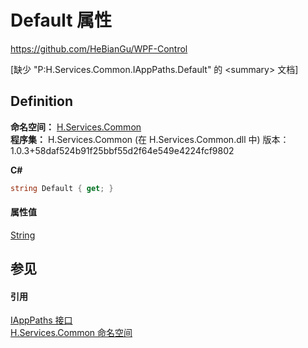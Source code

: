 # Default 属性
https://github.com/HeBianGu/WPF-Control

\[缺少 "P:H.Services.Common.IAppPaths.Default" 的 &lt;summary&gt; 文档\]



## Definition
**命名空间：** <a href="b9cdd84f-6623-a51a-f53b-465103ced202">H.Services.Common</a>  
**程序集：** H.Services.Common (在 H.Services.Common.dll 中) 版本：1.0.3+58daf524b91f25bbf55d2f64e549e4224fcf9802

**C#**
``` C#
string Default { get; }
```



#### 属性值
<a href="https://learn.microsoft.com/dotnet/api/system.string" target="_blank" rel="noopener noreferrer">String</a>

## 参见


#### 引用
<a href="dd7a0c7a-2dc0-95c2-d6fe-f200e3f822cf">IAppPaths 接口</a>  
<a href="b9cdd84f-6623-a51a-f53b-465103ced202">H.Services.Common 命名空间</a>  
